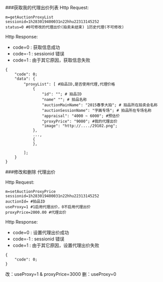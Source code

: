 ###获取我的代理出价列表
Http Request: 

```
m=getAuctionProxyList
sessionid=1h283019400031n22hhu22313145252
status=0 #0可修改的代理出价(拍卖未结束) 1历史代理(不可修改)
```

Http Response:

- code=0 : 获取信息成功
- code=-1 : sessionid 错误
- code=1 : 由于其它原因，获取信息失败  

``` 
{ 
    "code": 0;
    "data": {
    	"proxyList": [ #拍品ID,是否使用代理,代理价格
    	    {
    	        "id": ""; # 拍品ID
    	        "name" ""; # 拍品名称
    	        "auctionMainName": "2015春季大拍"; # 拍品所在拍卖会名称
    	        "auctionSessionName": "字画专场"; # 拍品所在专场名称
    	        "appraisal": "4000 ~ 6000"; #预估价
    	        "proxyPrice": "9000"; #我的代理出价
                "image": "http://..../29102.png"; 
    	    },
    	    ...,
    	    {
    	    },
    	   
    	];    	
    }
} 
```

###修改和删除 代理出价

Http Request: 

```
m=setAuctionProxyPrice
sessionid=1h283019400031n22hhu22313145252
auctionId= #拍品ID
useProxy=1 #1启用代理出价，0不启用代理出价
proxyPrice=2000.00 #代理出价
```
Http Response:

- code=0 : 设置代理出价成功
- code=-1 : sessionid 错误
- code=1 : 由于其它原因，设置代理出价失败

``` 
{ 
    "code": 0;
} 
```
改：useProxy=1 & proxyPrice=3000
删：useProxy=0
